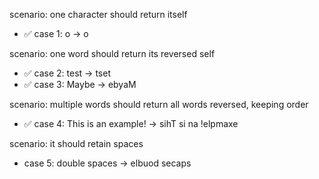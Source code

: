 scenario: one character should return itself

- ✅ case 1: o -> o

scenario: one word should return its reversed self

- ✅ case 2: test -> tset
- ✅ case 3: Maybe -> ebyaM

scenario: multiple words should return all words reversed, keeping order

- ✅ case 4: This is an example! -> sihT si na !elpmaxe

scenario: it should retain spaces

- case 5: double spaces -> elbuod secaps